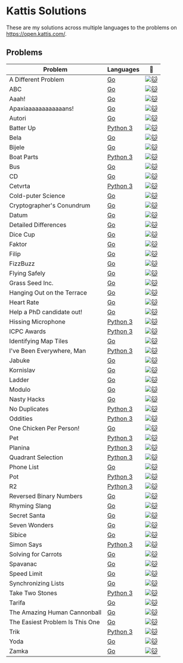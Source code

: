 # Kattis Solutions
These are my solutions across multiple languages to the problems on https://open.kattis.com/.

## Problems
| Problem | Languages | :link: |
| - | - | - |
| A Different Problem | [Go](https://github.com/apg258/Kattis/blob/master/Go/A%20Different%20Problem.go)| [![:cat:](https://open.kattis.com/favicon)](https://open.kattis.com/problems/different) |
| ABC | [Go](https://github.com/apg258/Kattis/blob/master/Go/ABC.go)| [![:cat:](https://open.kattis.com/favicon)](https://open.kattis.com/problems/abc) |
| Aaah! | [Go](https://github.com/apg258/Kattis/blob/master/Go/Aaah!.go) | [![:cat:](https://open.kattis.com/favicon)](https://open.kattis.com/problems/aaah) |
| Apaxiaaaaaaaaaaaans! | [Go](https://github.com/apg258/Kattis/blob/master/Go/Apaxiaaaaaaaaaaaans.go) | [![:cat:](https://open.kattis.com/favicon)](https://open.kattis.com/problems/apaxiaaans) |
| Autori | [Go](https://github.com/apg258/Kattis/blob/master/Go/Autori.go) | [![:cat:](https://open.kattis.com/favicon)](https://open.kattis.com/problems/autori) |
| Batter Up | [Python 3](https://github.com/apg258/Kattis/tree/master/Python%203/Batter%20Up.py) | [![:cat:](https://open.kattis.com/favicon)](https://open.kattis.com/problems/batterup) |
| Bela | [Go](https://github.com/apg258/Kattis/blob/master/Go/Bela.go) | [![:cat:](https://open.kattis.com/favicon)](https://open.kattis.com/problems/aaah) |
| Bijele | [Go](https://github.com/apg258/Kattis/blob/master/Go/Bijele.go) | [![:cat:](https://open.kattis.com/favicon)](https://open.kattis.com/problems/bijele) |
| Boat Parts | [Python 3](https://github.com/apg258/Kattis/tree/master/Python%203/Boat%20Parts.py) | [![:cat:](https://open.kattis.com/favicon)](https://open.kattis.com/problems/boatparts) |
| Bus | [Go](https://github.com/apg258/Kattis/blob/master/Go/Bus.go) | [![:cat:](https://open.kattis.com/favicon)](https://open.kattis.com/problems/bus) |
| CD | [Go](https://github.com/apg258/Kattis/blob/master/Go/CD.go) | [![:cat:](https://open.kattis.com/favicon)](https://open.kattis.com/problems/cd) |
| Cetvrta | [Python 3](https://github.com/apg258/Kattis/tree/master/Python%203/Cetvrta.py) | [![:cat:](https://open.kattis.com/favicon)](https://open.kattis.com/problems/cetvrta) |
| Cold-puter Science | [Go](https://github.com/apg258/Kattis/blob/master/Go/Cold-puter%20Science.go) | [![:cat:](https://open.kattis.com/favicon)](https://open.kattis.com/problems/cold) |
| Cryptographer's Conundrum | [Go](https://github.com/apg258/Kattis/blob/master/Go/Cryptographer's%20Conundrum.go) | [![:cat:](https://open.kattis.com/favicon)](https://open.kattis.com/problems/conundrum) |
| Datum | [Go](https://github.com/apg258/Kattis/blob/master/Go/Datum.go) | [![:cat:](https://open.kattis.com/favicon)](https://open.kattis.com/problems/datum) |
| Detailed Differences | [Go](https://github.com/apg258/Kattis/blob/master/Go/Detailed%20Differences.go) | [![:cat:](https://open.kattis.com/favicon)](https://open.kattis.com/problems/detaileddifferences) |
| Dice Cup | [Go](https://github.com/apg258/Kattis/blob/master/Go/Dice%20Cup.go) | [![:cat:](https://open.kattis.com/favicon)](https://open.kattis.com/problems/dicecup) |
| Faktor | [Go](https://github.com/apg258/Kattis/blob/master/Go/Faktor.go)| [![:cat:](https://open.kattis.com/favicon)](https://open.kattis.com/problems/faktor) |
| Filip | [Go](https://github.com/apg258/Kattis/blob/master/Go/Filip.go) | [![:cat:](https://open.kattis.com/favicon)](https://open.kattis.com/problems/filip) |
| FizzBuzz | [Go](https://github.com/apg258/Kattis/blob/master/Go/FizzBuzz.go) | [![:cat:](https://open.kattis.com/favicon)](https://open.kattis.com/problems/fizzbuzz) |
| Flying Safely | [Go](https://github.com/apg258/Kattis/blob/master/Go/Flying%20Safely.go) | [![:cat:](https://open.kattis.com/favicon)](https://open.kattis.com/problems/flyingsafely) |
| Grass Seed Inc. | [Go](https://github.com/apg258/Kattis/blob/master/Go/Grass%20Seed%20Inc..go) | [![:cat:](https://open.kattis.com/favicon)](https://open.kattis.com/problems/grassseed) |
| Hanging Out on the Terrace | [Go](https://github.com/apg258/Kattis/blob/master/Go/Hanging%20Out%20on%20the%20Terrace.go) | [![:cat:](https://open.kattis.com/favicon)](https://open.kattis.com/problems/hangingout) |
| Heart Rate | [Go](https://github.com/apg258/Kattis/blob/master/Go/Heart%20Rate.go) | [![:cat:](https://open.kattis.com/favicon)](https://open.kattis.com/problems/heartrate) |
| Help a PhD candidate out! | [Go](https://github.com/apg258/Kattis/blob/master/Go/Help%20a%20PhD%20candidate%20out!.go) | [![:cat:](https://open.kattis.com/favicon)](https://open.kattis.com/problems/helpaphd) |
| Hissing Microphone | [Python 3](https://github.com/apg258/Kattis/tree/master/Python%203/Hissing%20Microphone.py) | [![:cat:](https://open.kattis.com/favicon)](https://open.kattis.com/problems/hissingmicrophone) |
| ICPC Awards | [Python 3](https://github.com/apg258/Kattis/tree/master/Python%203/ICPC%20Awards.py) | [![:cat:](https://open.kattis.com/favicon)](https://open.kattis.com/problems/icpcawards) |
| Identifying Map Tiles | [Go](https://github.com/apg258/Kattis/blob/master/Go/Identifying%20Map%20Tiles.go) | [![:cat:](https://open.kattis.com/favicon)](https://open.kattis.com/problems/maptiles2) |
| I've Been Everywhere, Man | [Python 3](https://github.com/apg258/Kattis/tree/master/Python%203/I've%20Been%20Everywhere%2C%20Man.py) | [![:cat:](https://open.kattis.com/favicon)](https://open.kattis.com/problems/everywhere) |
| Jabuke | [Go](https://github.com/apg258/Kattis/blob/master/Go/Jabuke.go) | [![:cat:](https://open.kattis.com/favicon)](https://open.kattis.com/problems/jabuke) |
| Kornislav | [Go](https://github.com/apg258/Kattis/blob/master/Go/Kornislav.go) | [![:cat:](https://open.kattis.com/favicon)](https://open.kattis.com/problems/kornislav) |
| Ladder | [Go](https://github.com/apg258/Kattis/blob/master/Go/Ladder.go) | [![:cat:](https://open.kattis.com/favicon)](https://open.kattis.com/problems/ladder) |
| Modulo | [Go](https://github.com/apg258/Kattis/blob/master/Go/Modulo.go) | [![:cat:](https://open.kattis.com/favicon)](https://open.kattis.com/problems/modulo) |
| Nasty Hacks | [Go](https://github.com/apg258/Kattis/blob/master/Go/Nasty%20Hacks.go) | [![:cat:](https://open.kattis.com/favicon)](https://open.kattis.com/problems/nastyhacks) |
| No Duplicates | [Python 3](https://github.com/apg258/Kattis/tree/master/Python%203/No%20Duplicates.py) | [![:cat:](https://open.kattis.com/favicon)](https://open.kattis.com/problems/nodup) |
| Oddities | [Python 3](https://github.com/apg258/Kattis/tree/master/Python%203/Oddities.py) | [![:cat:](https://open.kattis.com/favicon)](https://open.kattis.com/problems/oddities) |
| One Chicken Per Person! | [Go](https://github.com/apg258/Kattis/blob/master/Go/One%20Chicken%20Per%20Person!.go) | [![:cat:](https://open.kattis.com/favicon)](https://open.kattis.com/problems/onechicken) |
| Pet | [Python 3](https://github.com/apg258/Kattis/tree/master/Python%203/Pet.py) | [![:cat:](https://open.kattis.com/favicon)](https://open.kattis.com/problems/pet) |
| Planina | [Python 3](https://github.com/apg258/Kattis/tree/master/Python%203/Planina.py) | [![:cat:](https://open.kattis.com/favicon)](https://open.kattis.com/problems/planina) |
| Quadrant Selection| [Python 3](https://github.com/apg258/Kattis/tree/master/Python%203/Quadrant%20Selection.py) | [![:cat:](https://open.kattis.com/favicon)](https://open.kattis.com/problems/quadrant) |
| Phone List | [Go](https://github.com/apg258/Kattis/blob/master/Go/Phone%20List.go) | [![:cat:](https://open.kattis.com/favicon)](https://open.kattis.com/problems/phonelist) |
| Pot | [Python 3](https://github.com/apg258/Kattis/tree/master/Python%203/Pot.py) | [![:cat:](https://open.kattis.com/favicon)](https://open.kattis.com/problems/pot) |
| R2 | [Python 3](https://github.com/apg258/Kattis/tree/master/Python%203/R2.py) | [![:cat:](https://open.kattis.com/favicon)](https://open.kattis.com/problems/r2) |
| Reversed Binary Numbers | [Go](https://github.com/apg258/Kattis/blob/master/Go/Reversed%20Binary%20Numbers.go) | [![:cat:](https://open.kattis.com/favicon)](https://open.kattis.com/problems/reversebinary) |
| Rhyming Slang | [Go](https://github.com/apg258/Kattis/blob/master/Go/Rhyming%20Slang.go) | [![:cat:](https://open.kattis.com/favicon)](https://open.kattis.com/problems/rhyming) |
| Secret Santa | [Go](https://github.com/apg258/Kattis/blob/master/Go/Secret%20Santa.go) | [![:cat:](https://open.kattis.com/favicon)](https://open.kattis.com/problems/secretsanta) |
| Seven Wonders | [Go](https://github.com/apg258/Kattis/blob/master/Go/Seven%20Wonders.go) | [![:cat:](https://open.kattis.com/favicon)](https://open.kattis.com/problems/sevenwonders) |
| Sibice | [Go](https://github.com/apg258/Kattis/blob/master/Go/Sibice.go) | [![:cat:](https://open.kattis.com/favicon)](https://open.kattis.com/problems/sibice) |
| Simon Says | [Python 3](https://github.com/apg258/Kattis/tree/master/Python%203/Simon%20Says.py) | [![:cat:](https://open.kattis.com/favicon)](https://open.kattis.com/problems/simonsays) |
| Solving for Carrots | [Go](https://github.com/apg258/Kattis/blob/master/Go/Solving%20for%20Carrots.go) | [![:cat:](https://open.kattis.com/favicon)](https://open.kattis.com/problems/carrots) |
| Spavanac | [Go](https://github.com/apg258/Kattis/blob/master/Go/Spavanac.go) | [![:cat:](https://open.kattis.com/favicon)](https://open.kattis.com/problems/spavanac) |
| Speed Limit | [Go](https://github.com/apg258/Kattis/blob/master/Go/Speed%20Limit.go) | [![:cat:](https://open.kattis.com/favicon)](https://open.kattis.com/problems/speedlimit) |
| Synchronizing Lists | [Go](https://github.com/apg258/Kattis/blob/master/Go/Synchronizing%20Lists.go) | [![:cat:](https://open.kattis.com/favicon)](https://open.kattis.com/problems/synchronizinglists)  |
| Take Two Stones | [Python 3](https://github.com/apg258/Kattis/tree/master/Python%203/Take%20Two%20Stones.py) | [![:cat:](https://open.kattis.com/favicon)](https://open.kattis.com/problems/twostones) |
| Tarifa | [Go](https://github.com/apg258/Kattis/blob/master/Go/Tarifa.go) | [![:cat:](https://open.kattis.com/favicon)](https://open.kattis.com/problems/tarifa) |
| The Amazing Human Cannonball | [Go](https://github.com/apg258/Kattis/blob/master/Go/The%20Amazing%20Human%20Cannonball.go) | [![:cat:](https://open.kattis.com/favicon)](https://open.kattis.com/problems/humancannonball2) |
| The Easiest Problem Is This One | [Go](https://github.com/apg258/Kattis/blob/master/Go/The%20Easiest%20Problem%20Is%20This%20One.go) | [![:cat:](https://open.kattis.com/favicon)](https://open.kattis.com/problems/easiest) |
| Trik | [Python 3](https://github.com/apg258/Kattis/tree/master/Python%203/Trik.py) | [![:cat:](https://open.kattis.com/favicon)](https://open.kattis.com/problems/trik) |
| Yoda | [Go](https://github.com/apg258/Kattis/blob/master/Go/Yoda.go) | [![:cat:](https://open.kattis.com/favicon)](https://open.kattis.com/problems/yinyangstones) |
| Zamka | [Go](https://github.com/apg258/Kattis/blob/master/Go/Zamka.go)| [![:cat:](https://open.kattis.com/favicon)](https://open.kattis.com/problems/zamka) |

